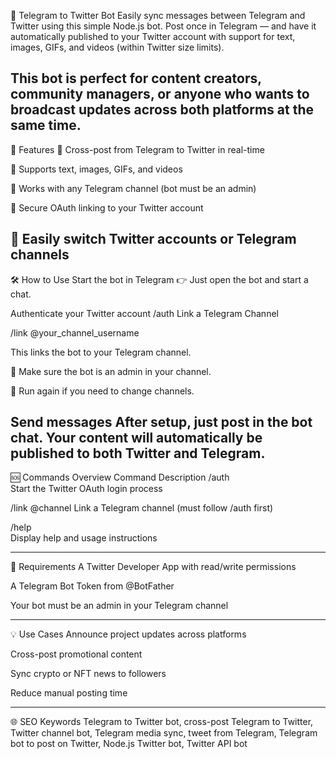 📣 Telegram to Twitter Bot
Easily sync messages between Telegram and Twitter using this simple Node.js bot. Post once in Telegram — and have it automatically published to your Twitter account with support for text, images, GIFs, and videos (within Twitter size limits).

This bot is perfect for content creators, community managers, or anyone who wants to broadcast updates across both platforms at the same time.
---
🚀 Features
🔗 Cross-post from Telegram to Twitter in real-time

📝 Supports text, images, GIFs, and videos

👥 Works with any Telegram channel (bot must be an admin)

🔐 Secure OAuth linking to your Twitter account

🔄 Easily switch Twitter accounts or Telegram channels
---
🛠️ How to Use
Start the bot in Telegram
👉 Just open the bot and start a chat.

Authenticate your Twitter account
/auth
Link a Telegram Channel

/link 
@your_channel_username

This links the bot to your Telegram channel.

🔹 Make sure the bot is an admin in your channel.

🔁 Run again if you need to change channels.

Send messages
After setup, just post in the bot chat. Your content will automatically be published to both Twitter and Telegram.
---
🆘 Commands Overview
Command	Description
/auth	
Start the Twitter OAuth login process

/link 
@channel	Link a Telegram channel (must follow /auth first)

/help	
Display help and usage instructions

---
🔐 Requirements
A Twitter Developer App with read/write permissions

A Telegram Bot Token from @BotFather

Your bot must be an admin in your Telegram channel


---
💡 Use Cases
Announce project updates across platforms

Cross-post promotional content

Sync crypto or NFT news to followers

Reduce manual posting time


---
🌐 SEO Keywords
Telegram to Twitter bot, cross-post Telegram to Twitter, Twitter channel bot, Telegram media sync, tweet from Telegram, Telegram bot to post on Twitter, Node.js Twitter bot, Twitter API bot

